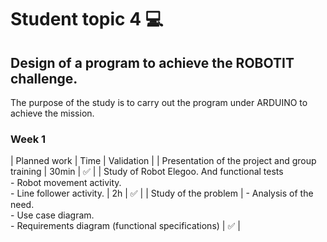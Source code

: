 # Student topic 4 💻

## Design of a program to achieve the ROBOTIT challenge.
The purpose of the study is to carry out the program under ARDUINO to achieve the mission.

### Week 1
| Planned work | Time | Validation |
| Presentation of the project and group training | 30min | ✅ |
| Study of Robot Elegoo. And functional tests<br>- Robot movement activity.<br>- Line follower activity. | 2h | ✅ |
| Study of the problem | - Analysis of the need.<br>- Use case diagram.<br>- Requirements diagram (functional specifications) | ✅ |
